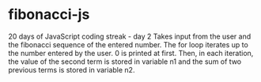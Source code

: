 # fibonacci-js
20 days of JavaScript coding streak - day 2
Takes input from the user and the fibonacci sequence of the entered number.
The for loop iterates up to the number entered by the user.
0 is printed at first. Then, in each iteration, the value of the second term is stored in variable n1 and the sum of two previous terms is stored in variable n2.
